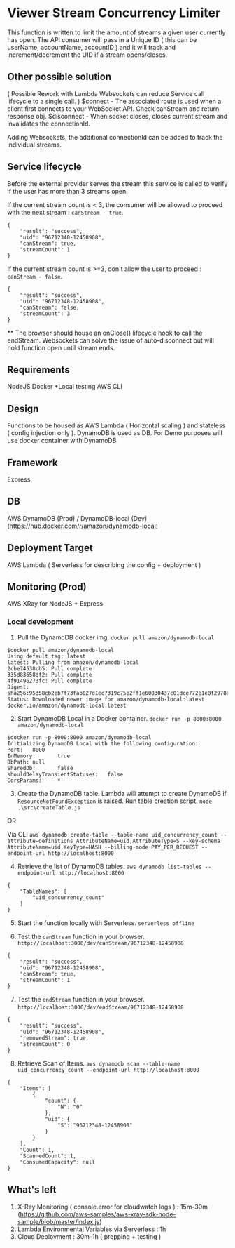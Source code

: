 # Viewer Stream Concurrency Limiter

This function is written to limit the amount of streams a given user currently has open.
The API consumer will pass in a Unique ID ( this can be userName, accountName, accountID ) and it will track and increment/decrement the UID if a stream opens/closes.

## Other possible solution
( Possible Rework with Lambda Websockets can reduce Service call lifecycle to a single call. )
$connect - The associated route is used when a client first connects to your WebSocket API. Check canStream and return response obj.
$disconnect - When socket closes, closes current stream and invalidates the connectionId. 

Adding Websockets, the additional connectionId can be added to track the individual streams.

## Service lifecycle
Before the external provider serves the stream this service is called to verify if the user has more than 3 streams open.

If the current stream count is < 3, the consumer will be allowed to proceed with the next stream : `canStream - true`.
```
{
    "result": "success",
    "uid": "96712348-12458908",
    "canStream": true,
    "streamCount": 1
}
```

If the current stream count is >=3, don't allow the user to proceed : `canStream - false`.
```
{
    "result": "success",
    "uid": "96712348-12458908",
    "canStream": false,
    "streamCount": 3
}
```

** The browser should house an onClose() lifecycle hook to call the endStream. Websockets can solve the issue of auto-disconnect but will hold function open until stream ends.

## Requirements
NodeJS
Docker *Local testing
AWS CLI

## Design
Functions to be housed as AWS Lambda ( Horizontal scaling ) and stateless ( config injection only ).
DynamoDB is used as DB. For Demo purposes will use docker container with DynamoDB.

## Framework
Express

## DB
AWS DynamoDB (Prod) / DynamoDB-local (Dev) (https://hub.docker.com/r/amazon/dynamodb-local)

## Deployment Target
AWS Lambda ( Serverless for describing the config + deployment )

## Monitoring (Prod)
AWS XRay for NodeJS + Express

### Local development
1. Pull the DynamoDB docker img. `docker pull amazon/dynamodb-local`
```
$docker pull amazon/dynamodb-local
Using default tag: latest
latest: Pulling from amazon/dynamodb-local
2cbe74538cb5: Pull complete
335d83658df2: Pull complete
4f91496273fc: Pull complete
Digest: sha256:95358cb2eb7f73fab027d1ec7319c75e2ff1e60830437c01dce772e1e8f2978c
Status: Downloaded newer image for amazon/dynamodb-local:latest
docker.io/amazon/dynamodb-local:latest
```

2. Start DynamoDB Local in a Docker container. `docker run -p 8000:8000 amazon/dynamodb-local`
```
$docker run -p 8000:8000 amazon/dynamodb-local
Initializing DynamoDB Local with the following configuration:
Port:   8000
InMemory:       true
DbPath: null
SharedDb:       false
shouldDelayTransientStatuses:   false
CorsParams:     *
```

3. Create the DynamoDB table. 
Lambda will attempt to create DynamoDB if `ResourceNotFoundException` is raised.
Run table creation script. `node .\src\createTable.js`

OR

Via CLI
`aws dynamodb create-table --table-name uid_concurrency_count --attribute-definitions AttributeName=uid,AttributeType=S --key-schema AttributeName=uid,KeyType=HASH --billing-mode PAY_PER_REQUEST --endpoint-url http://localhost:8000` 

4. Retrieve the list of DynamoDB tables. `aws dynamodb list-tables --endpoint-url http://localhost:8000`
```
{
    "TableNames": [
        "uid_concurrency_count"
    ]
}
```

5. Start the function locally with Serverless. `serverless offline`

6. Test the `canStream` function in your browser. `http://localhost:3000/dev/canStream/96712348-12458908`
```
{
    "result": "success",
    "uid": "96712348-12458908",
    "canStream": true,
    "streamCount": 1
}
```

7. Test the `endStream` function in your browser. `http://localhost:3000/dev/endStream/96712348-12458908`
```
{
    "result": "success",
    "uid": "96712348-12458908",
    "removedStream": true,
    "streamCount": 0
}
```

8. Retrieve Scan of Items. `aws dynamodb scan --table-name uid_concurrency_count --endpoint-url http://localhost:8000`
```
{
    "Items": [
        {
            "count": {
                "N": "0"
            },
            "uid": {
                "S": "96712348-12458908"
            }
        }
    ],
    "Count": 1,
    "ScannedCount": 1,
    "ConsumedCapacity": null
}
```

## What's left
1. X-Ray Monitoring ( console.error for cloudwatch logs ) : 15m-30m (https://github.com/aws-samples/aws-xray-sdk-node-sample/blob/master/index.js)
2. Lambda Environmental Variables via Serverless : 1h
3. Cloud Deployment : 30m-1h ( prepping + testing )
